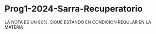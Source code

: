 # Prog1-2024-Sarra-Recuperatorio

LA NOTA ES UN 80%. SIGUE ESTÁNDO EN CONDICIÓN REGULAR EN LA MATERIA